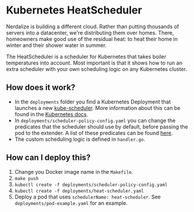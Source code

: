 # Kubernetes HeatScheduler
Nerdalize is building a different cloud. Rather than putting thousands of servers into a datacenter, we're distributing them over homes. There, homeowners make good use of the residual heat: to heat their home in winter and their shower water in summer.

The HeatScheduler is a scheduler for Kubernetes that takes boiler temperatures into account. Most important is that it shows how to run an extra scheduler with your own scheduling logic on any Kubernetes cluster.

## How does it work?
* In the `deployments` folder you find a Kubernetes Deployment that launches a new [kube-scheduler](https://kubernetes.io/docs/reference/generated/kube-scheduler/). More information about this can be found in the [Kubernetes docs](https://kubernetes.io/docs/tasks/administer-cluster/configure-multiple-schedulers/).
* In `deployments/scheduler-policy-config.yaml` you can change the predicates that the scheduler should use by default, before passing the pod to the extender. A list of these predicates can be found [here](https://github.com/kubernetes/kubernetes/blob/master/pkg/scheduler/algorithm/predicates/predicates.go#L50).
* The custom scheduling logic is defined in `handler.go`.

## How can I deploy this?
1. Change you Docker image name in the `Makefile`.
2. `make push`
3. `kubectl create -f deployments/scheduler-policy-config.yaml`
4. `kubectl create -f deployments/heat-scheduler.yaml`
5. Deploy a pod that uses `schedulerName: heat-scheduler`. See `deployments/pod-example.yaml` for an example.
